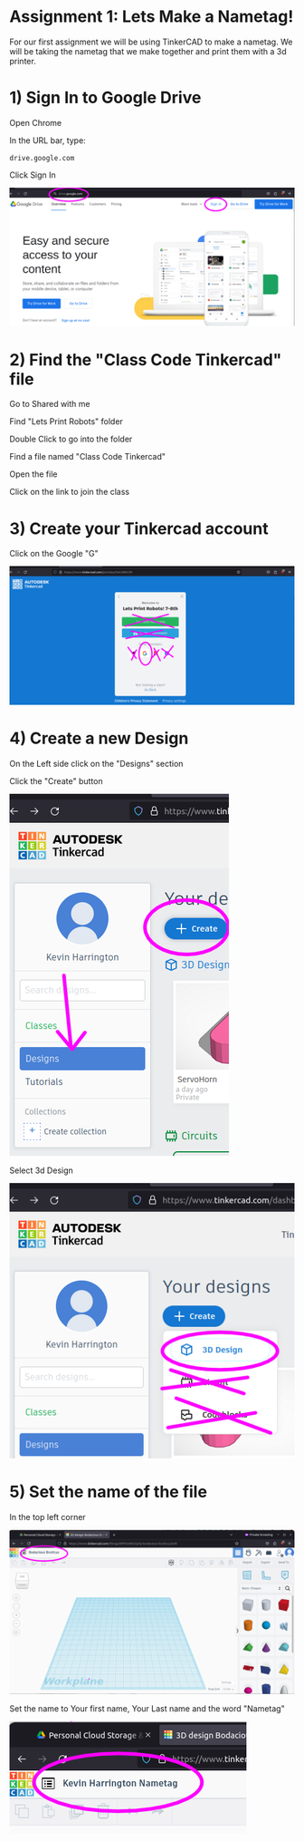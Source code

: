 # Assignment 1: Lets Make a Nametag!

For our first assignment we will be using TinkerCAD to make a nametag. We will be taking the nametag that we make together and print them with a 3d printer. 

# 1) Sign In to Google Drive

Open Chrome

In the URL bar, type:

```
drive.google.com
```

Click Sign In 

![](image/drive-sign-in.png)

# 2) Find the "Class Code Tinkercad" file

Go to Shared with me

Find "Lets Print Robots" folder

Double Click to go into the folder

Find a file named "Class Code Tinkercad"

Open the file 

Click on the link to join the class

# 3) Create your Tinkercad account

Click on the Google "G" 

![](image/tinker-create-account.png)

# 4) Create a new Design

On the Left side click on the "Designs" section

Click the "Create" button

![](image/new-tinker.png)

Select 3d Design

![](image/3dDesign.png)

# 5) Set the name of the file

In the top left corner

![](image/rename.png)

Set the name to Your first name, Your Last name and the word "Nametag"

![](image/setName.png)


